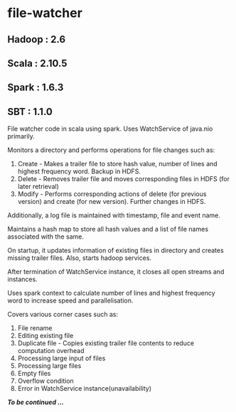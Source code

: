 # file-watcher
## Hadoop : 2.6
## Scala : 2.10.5
## Spark : 1.6.3
## SBT : 1.1.0
File watcher code in scala using spark. Uses WatchService of java.nio primarily.

Monitors a directory  and performs operations for file changes such as:
1. Create - Makes a trailer file to store hash value, number of lines and highest frequency word. Backup in HDFS.
2. Delete - Removes trailer file and moves corresponding files in HDFS (for later retrieval)
3. Modify - Performs corresponding actions of delete (for previous version) and create (for new version). Further changes in HDFS.

Additionally, a log file is maintained with timestamp, file and event name.

Maintains a hash map to store all hash values and a list of file names associated with the same.

On startup, it updates information of existing files in directory and creates missing trailer files. Also, starts hadoop services.

After termination of WatchService instance, it closes all open streams and instances.

Uses spark context to calculate number of lines and highest frequency word to increase speed and parallelisation.

Covers various corner cases such as:
1. File rename
2. Editing existing file
3. Duplicate file - Copies existing trailer file contents to reduce computation overhead
4. Processing large input of files
5. Processing large files
6. Empty files
7. Overflow condition
8. Error in WatchService instance(unavailability)

***To be continued ...***
